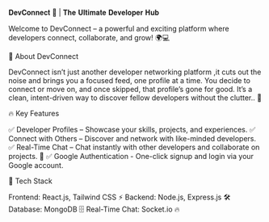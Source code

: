 𝐃𝐞𝐯𝐂𝐨𝐧𝐧𝐞𝐜𝐭 🚀 | 𝐓𝐡𝐞 𝐔𝐥𝐭𝐢𝐦𝐚𝐭𝐞 𝐃𝐞𝐯𝐞𝐥𝐨𝐩𝐞𝐫 𝐇𝐮𝐛

Welcome to DevConnect – a powerful and exciting platform where developers connect, collaborate, and grow! 🌍💻

🌟 About DevConnect

DevConnect isn’t just another developer networking platform ,it cuts out the noise and brings you a focused feed, one profile at a time.
You decide to connect or move on, and once skipped, that profile’s gone for good. 
It’s a clean, intent-driven way to discover fellow developers without the clutter.. 🤝

🔥 Key Features

✅ Developer Profiles – Showcase your skills, projects, and experiences.
✅ Connect with Others – Discover and network with like-minded developers.
✅ Real-Time Chat – Chat instantly with other developers and collaborate on projects. 💬
✅ Google Authentication -  One-click signup and login via your Google account.

🚀 Tech Stack

Frontend: React.js, Tailwind CSS ⚡
Backend: Node.js, Express.js 🛠️
Database: MongoDB 🗄️
Real-Time Chat: Socket.io 🔥

